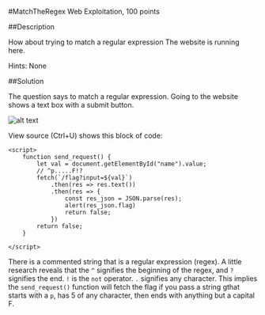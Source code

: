 #MatchTheRegex
Web Exploitation, 100 points

##Description

How about trying to match a regular expression
The website is running here.

Hints: None

##Solution

The question says to match a regular expression. Going to the website shows a text box with a submit button. 

![alt text](https:)

View source (Ctrl+U) shows this block of code:
```console
<script>
	function send_request() {
		let val = document.getElementById("name").value;
		// ^p.....F!?
		fetch(`/flag?input=${val}`)
			.then(res => res.text())
			.then(res => {
				const res_json = JSON.parse(res);
				alert(res_json.flag)
				return false;
			})
		return false;
	}

</script>
```

There is a commented string that is a regular expression (regex). A little research reveals that the `^` signifies the beginning of the regex, and `?` signifies the end. `!` is the `not` operator. `.` signifies any character. 
This implies the `send_request()` function will fetch the flag if you pass a string gthat starts with a `p`, has 5 of any character, then ends with anything but a capital F. 

